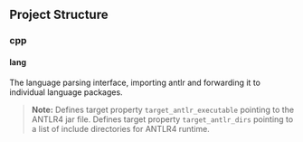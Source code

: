 ## Project Structure

### cpp

#### lang

The language parsing interface, importing antlr and forwarding it to individual language packages.

> **Note:**
> Defines target property `target_antlr_executable` pointing to the ANTLR4 jar file.
> Defines target property `target_antlr_dirs` pointing to a list of include directories for ANTLR4 runtime.
